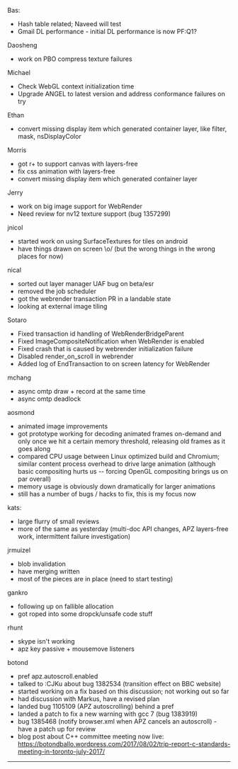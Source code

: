 Bas:
* Hash table related; Naveed will test
* Gmail DL performance - initial DL performance is now PF:Q1?



Daosheng
* work on PBO compress texture failures

Michael
* Check WebGL context initialization time
* Upgrade ANGEL to latest version and address conformance failures on try

Ethan
* convert missing display item which generated container layer, like filter, mask, nsDisplayColor

Morris
* got r+ to support canvas with layers-free
* fix css animation with layers-free
* convert missing display item which generated container layer

Jerry
* work on big image support for WebRender
* Need review for nv12 texture support (bug 1357299)



jnicol
* started work on using SurfaceTextures for tiles on android
* have things drawn on screen \o/ (but the wrong things in the wrong places for now)



nical
* sorted out layer manager UAF bug on beta/esr
* removed the job scheduler
* got the webrender transaction PR in a landable state
* looking at external image tiling



Sotaro
* Fixed transaction id handling of WebRenderBridgeParent
* Fixed ImageCompositeNotification when WebRender is enabled 
* Fixed crash that is caused by webrender initialization failure
* Disabled render_on_scroll in webrender
* Added log of EndTransaction to on screen latency for WebRender



mchang
* async omtp draw + record at the same time
* async omtp deadlock



aosmond
* animated image improvements
* got prototype working for decoding animated frames on-demand and only once we hit a certain memory threshold, releasing old frames as it goes along
* compared CPU usage between Linux optimized build and Chromium; similar content process overhead to drive large animation (although basic compositing hurts us -- forcing OpenGL compositing brings us on par overall)
* memory usage is obviously down dramatically for larger animations
* still has a number of bugs / hacks to fix, this is my focus now



kats:
* large flurry of small reviews
* more of the same as yesterday (multi-doc API changes, APZ layers-free work, intermittent failure investigation)



jrmuizel
* blob invalidation
* have merging written
* most of the pieces are in place (need to start testing)



gankro
* following up on fallible allocation
* got roped into some dropck/unsafe code stuff





rhunt
* skype isn't working
* apz key passive + mousemove listeners



botond
* pref apz.autoscroll.enabled
* talked to :CJKu about bug 1382534 (transition effect on BBC website) 
* started working on a fix based on this discussion; not working out so far 
* had discussion with Markus, have a revised plan 
* landed bug 1105109 (APZ autoscrolling) behind a pref 
* landed a patch to fix a new warning with gcc 7 (bug 1383919) 
* bug 1385468 (notify browser.xml when APZ cancels an autoscroll) - have a patch up for review 
* blog post about C++ committee meeting now live: https://botondballo.wordpress.com/2017/08/02/trip-report-c-standards-meeting-in-toronto-july-2017/

________________


